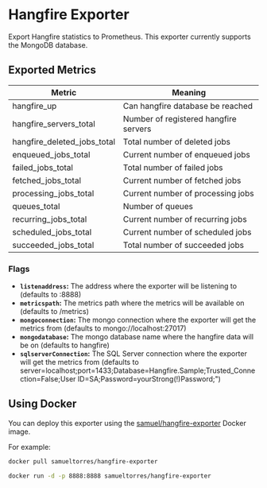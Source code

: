 # Hangfire Exporter

Export Hangfire statistics to Prometheus. This exporter currently supports the MongoDB database.

## Exported Metrics

| Metric | Meaning |
| ------ | ------- |
| hangfire_up | Can hangfire database be reached
| hangfire_servers_total | Number of registered hangfire servers
| hangfire_deleted_jobs_total | Total number of deleted jobs
| enqueued_jobs_total | Current number of enqueued jobs
| failed_jobs_total | Total number of failed jobs
| fetched_jobs_total | Current number of fetched jobs
| processing_jobs_total | Current number of processing jobs
| queues_total | Number of queues
| recurring_jobs_total | Current number of recurring jobs
| scheduled_jobs_total | Current number of scheduled jobs
| succeeded_jobs_total | Total number of succeeded jobs


### Flags

* __`listenaddress`:__ The address where the exporter will be listening to (defaults to :8888)
* __`metricspath`:__ The metrics path where the metrics will be available on (defaults to /metrics)
* __`mongoconnection`:__ The mongo connection where the exporter will get the metrics from (defaults to mongo://localhost:27017)
* __`mongodatabase`:__ The mongo database name where the hangfire data will be on (defaults to hangfire)
* __`sqlserverConnection`:__ The SQL Server connection  where the exporter will get the metrics from (defaults to server=localhost;port=1433;Database=Hangfire.Sample;Trusted_Connection=False;User ID=SA;Password=yourStrong(!)Password;")

## Using Docker

You can deploy this exporter using the [samuel/hangfire-exporter](https://registry.hub.docker.com/u/samuel/hangfire-exporter/) Docker image.

For example:

```bash
docker pull samueltorres/hangfire-exporter

docker run -d -p 8888:8888 samueltorres/hangfire-exporter
```

[circleci]: https://circleci.com/gh/samuel/hangfire_exporter
[hub]: https://hub.docker.com/r/sameul/hangfire-exporter/
